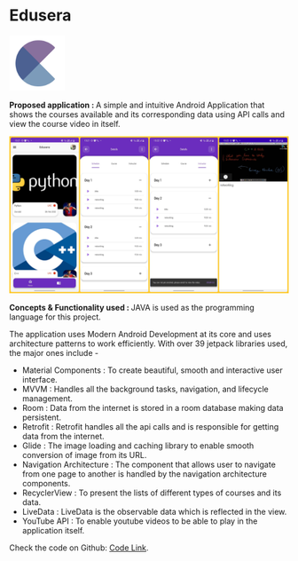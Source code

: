 # Edusera
<img width="100" alt="sampleImages" src="app/src/main/res/drawable/edusera.png">

<b> Proposed application : </b>
A simple and intuitive Android Application that shows the courses available and its corresponding data using API calls and view the course video in itself. 

<img width="1000" alt="sampleImages" src="app/src/main/res/drawable/edusera_ss.jpg">

<b> Concepts & Functionality used : </b>
JAVA is used as the programming language for this project.

The application uses Modern Android Development at its core and uses architecture patterns to work efficiently. With over 39 jetpack libraries used, the major ones include -
- Material Components : To create beautiful, smooth and interactive user interface.
- MVVM : Handles all the background tasks, navigation, and lifecycle management.
- Room : Data from the internet is stored in a room database making data persistent.
- Retrofit : Retrofit handles all the api calls and is responsible for getting data from the internet.
- Glide : The image loading and caching library to enable smooth conversion of image from its URL.  
- Navigation Architecture : The component that allows user to navigate from one page to another is handled by the navigation architecture components.
- RecyclerView : To present the lists of different types of courses and its data.
- LiveData : LiveData is the observable data which is reflected in the view.
- YouTube API : To enable youtube videos to be able to play in the application itself.

Check the code on Github: <a href="https://github.com/smish-hash/Edusera" target="blank">Code Link</a>.
